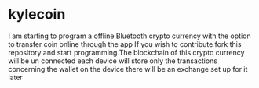 # kylecoin
I am starting to program a offline Bluetooth crypto currency with the option to transfer coin online through the app
If you wish to contribute fork this repository and start programming
The blockchain of this crypto currency will be un connected each device will store only the transactions concerning the wallet on the device
there will be an exchange set up for it later
